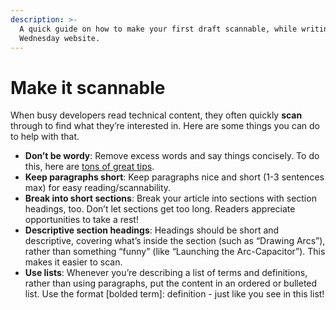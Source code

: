 ```yaml
---
description: >-
  A quick guide on how to make your first draft scannable, while writing for the
  Wednesday website.
---
```


# Make it scannable

When busy developers read technical content, they often quickly **scan** through to find what they’re interested in. Here are some things you can do to help with that.

* **Don’t be wordy**: Remove excess words and say things concisely. To do this, here are [tons of great tips](https://procomm.ieee.org/communication-resources-for-engineers/style/write-clearly-and-concisely/).
* **Keep paragraphs short**: Keep paragraphs nice and short (1-3 sentences max) for easy reading/scannability.
* **Break into short sections**: Break your article into sections with section headings, too. Don’t let sections get too long. Readers appreciate opportunities to take a rest!
* **Descriptive section headings**: Headings should be short and descriptive, covering what’s inside the section (such as “Drawing Arcs”), rather than something “funny” (like “Launching the Arc-Capacitor”). This makes it easier to scan.
* **Use lists**: Whenever you’re describing a list of terms and definitions, rather than using paragraphs, put the content in an ordered or bulleted list. Use the format \[bolded term]: definition - just like you see in this list!
